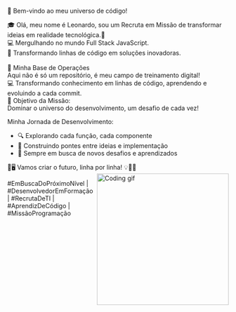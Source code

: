 🚀 Bem-vindo ao meu universo de código!

🎓 Olá, meu nome é Leonardo, sou um Recruta em Missão de transformar ideias em realidade tecnológica.🚀 <br>
💻 Mergulhando no mundo Full Stack JavaScript.  <br>
🌟 Transformando linhas de código em soluções inovadoras. <br><br>
📡 Minha Base de Operações <br>
Aqui não é só um repositório, é meu campo de treinamento digital! <br> 💻
Transformando conhecimento em linhas de código, aprendendo e evoluindo a cada commit. <br>
🎯 Objetivo da Missão: <br>
Dominar o universo do desenvolvimento, um desafio de cada vez! <br>

Minha Jornada de Desenvolvimento:
- 🔍 Explorando cada função, cada componente
- 🌈 Construindo pontes entre ideias e implementação
- 🚀 Sempre em busca de novos desafios e aprendizados


🚀🖥️ Vamos criar o futuro, linha por linha! 💡👩‍💻 
<img align="right" width="300" src="https://media.giphy.com/media/qgQUggAC3Pfv687qPC/giphy.gif" alt="Coding gif"> 

<p align="">
  #EmBuscaDoPróximoNível | #DesenvolvedorEmFormação | #RecrutaDeTI | #AprendizDeCódigo | #MissãoProgramação
</p>






<!---
LeonardoDias28/LeonardoDias28 is a ✨ special ✨ repository because its `README.md` (this file) appears on your GitHub profile.
You can click the Preview link to take a look at your changes.
--->
